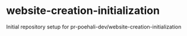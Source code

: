 # website-creation-initialization

Initial repository setup for pr-poehali-dev/website-creation-initialization